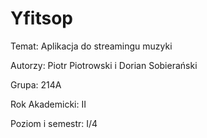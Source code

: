 #        Yfitsop    

Temat: Aplikacja do streamingu muzyki

Autorzy: Piotr Piotrowski i Dorian Sobierański

Grupa: 214A

Rok Akademicki: II

Poziom i semestr: I/4
